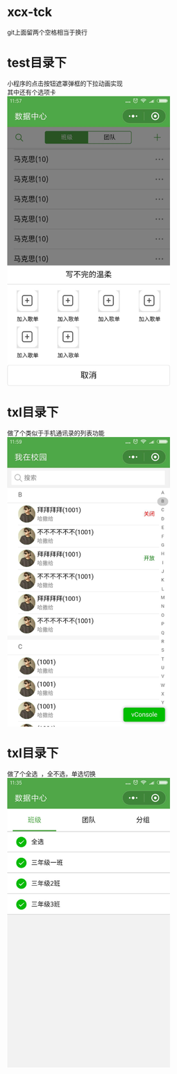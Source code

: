 # xcx-tck
git上面留两个空格相当于换行  
# test目录下   
小程序的点击按钮遮罩弹框的下拉动画实现  
其中还有个选项卡  
<img src="https://github.com/lscing/xcx-tck/blob/master/img/test.jpg" width = "375" height = "667" alt="图片名称" align=center />
# txl目录下  
做了个类似于手机通讯录的列表功能  
<img src="https://github.com/lscing/xcx-tck/blob/master/img/txl.jpg" width = "375" height = "667" alt="图片名称" align=center />
# txl目录下  
做了个全选  ，全不选，单选切换  
<img src="https://github.com/lscing/xcx-tck/blob/master/img/quanxuan.jpg" width = "375" height = "667" alt="图片名称" align=center />


